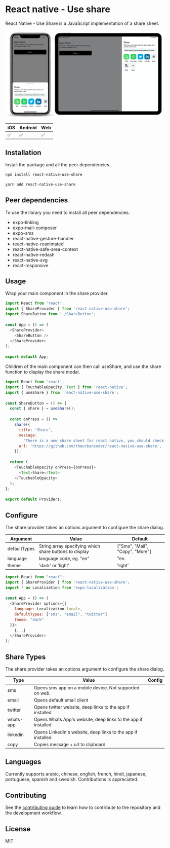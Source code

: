 # React native - Use share

React Native - Use Share is a JavaScript implementation of a share sheet.

<img src="https://github.com/theurbancoder/react-native-use-share/blob/master/assets/example.png?raw=true" width="800">

| iOS                | Android            | Web                |
| ------------------ | ------------------ | ------------------ |
| :white_check_mark: | :white_check_mark: | :white_check_mark: |

## Installation

Install the package and all the peer dependencies.

```sh
npm install react-native-use-share
```

```sh
yarn add react-native-use-share
```

## Peer dependencies

To use the library you need to install all peer dependencies.

- expo-linking
- expo-mail-composer
- expo-sms
- react-native-gesture-handler
- react-native-reanimated
- react-native-safe-area-context
- react-native-redash
- react-native-svg
- react-responsive

## Usage

Wrap your main component in the share provider.

```js
import React from 'react';
import { ShareProvider } from 'react-native-use-share';
import ShareButton from './ShareButton';

const App = () => (
  <ShareProvider>
    <ShareButton />
  </ShareProvider>
);

export default App;
```

Children of the main component can then call useShare, and use the share function to display the share modal.

```js
import React from 'react';
import { TouchableOpacity, Text } from 'react-native';
import { useShare } from 'react-native-use-share';

const ShareButton = () => {
  const { share } = useShare();

  const onPress = () =>
    share({
      title: 'Share',
      message:
        'There is a new share sheet for react native, you should check it out: ',
      url: 'https://github.com/theurbancoder/react-native-use-share',
    });

  return (
    <TouchableOpacity onPress={onPress}>
      <Text>Share</Text>
    </TouchableOpacity>
  );
};

export default Providers;
```

## Configure

The share provider takes an options argument to configure the share dialog.

| Argument     | Value                                                  | Default                         |
| ------------ | ------------------------------------------------------ | ------------------------------- |
| defaultTypes | String array specifying which share buttons to display | ["Sms", "Mail", "Copy", "More"] |
| language     | language code, eg. "en"                                | "en                             |
| theme        | 'dark' or 'light'                                      | 'light'                         |

```js
import React from "react";
import { ShareProvider } from 'react-native-use-share';
import * as Localization from 'expo-localization';

const App = () => (
  <ShareProvider options={{
    language: Localization.locale,
    defaultTypes: ["sms", "email", "twitter"]
    theme: "dark"
  }}>
    {...}
  </ShareProvider>
);
```

## Share Types

The share provider takes an options argument to configure the share dialog.

| Type      | Value                                                         | Config |
| --------- | ------------------------------------------------------------- | ------ |
| sms       | Opens sms app on a mobile device. Not supported on web.       |        |
| email     | Opens default email client                                    |        |
| twitter   | Opens twitter website, deep links to the app if installed     |        |
| whats-app | Opens Whats App's website, deep links to the app if installed |        |
| linkedin  | Opens LinkedIn's website, deep links to the app if installed  |        |
| copy      | Copies message + url to clipboard                             |        |

## Languages

Currently supports arabic, chinese, english, french, hindi, japanese, portuguese, spanish and swedish. Contributions is appreciated.

## Contributing

See the [contributing guide](CONTRIBUTING.md) to learn how to contribute to the repository and the development workflow.

## License

MIT

